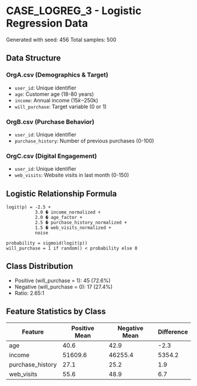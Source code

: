 # CASE_LOGREG_3 - Logistic Regression Data

Generated with seed: 456
Total samples: 500

## Data Structure

### OrgA.csv (Demographics & Target)
- `user_id`: Unique identifier
- `age`: Customer age (18-80 years)
- `income`: Annual income ($15k-$250k)
- `will_purchase`: Target variable (0 or 1)

### OrgB.csv (Purchase Behavior)
- `user_id`: Unique identifier
- `purchase_history`: Number of previous purchases (0-100)

### OrgC.csv (Digital Engagement)
- `user_id`: Unique identifier
- `web_visits`: Website visits in last month (0-150)

## Logistic Relationship Formula

```
logit(p) = -2.5 + 
           3.0 � income_normalized + 
           2.0 � age_factor + 
           2.5 � purchase_history_normalized + 
           1.5 � web_visits_normalized + 
           noise

probability = sigmoid(logit(p))
will_purchase = 1 if random() < probability else 0
```

## Class Distribution

- Positive (will_purchase = 1): 45 (72.6%)
- Negative (will_purchase = 0): 17 (27.4%)
- Ratio: 2.65:1

## Feature Statistics by Class

| Feature | Positive Mean | Negative Mean | Difference |
|---------|---------------|---------------|------------|
| age | 40.6 | 42.9 | -2.3 |
| income | 51609.6 | 46255.4 | 5354.2 |
| purchase_history | 27.1 | 25.2 | 1.9 |
| web_visits | 55.6 | 48.9 | 6.7 |
